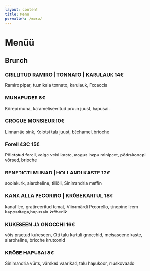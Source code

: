 ```yaml
---
layout: content
title: Menu
permalink: /menu/
---
```

<h1>Menüü</h1>

<section class="menu-section">
  <h2 class="menu-heading">Brunch</h2>
  <div class="menu-item">
    <h3>GRILLITUD RAMIRO | TONNATO | KARULAUK <span class="price">14€</span></h3>
    <p>Ramiro pipar, tuunikala tonnato, karulauk, Focaccia</p>
  </div>
  <div class="menu-item">
    <h3>MUNAPUDER <span class="price">8€</span></h3>
    <p>Kõrepi muna, karameliseeritud pruun juust, hapusai.</p>
  </div>
  <div class="menu-item">
    <h3>CROQUE MONSIEUR  <span class="price">10€</span></h3>
    <p>Linnamäe sink, Kolotsi talu juust, béchamel, brioche</p>
  </div>
  <div class="menu-item">
    <h3>Forell 43C <span class="price">15€</span></h3>
    <p>Põletatud forell, valge veini kaste, magus-hapu minipeet, põdrakanepi võrsed, brioche</p>
  </div>
  <div class="menu-item">
    <h3>BENEDICTI MUNAD | HOLLANDI KASTE  <span class="price">12€</span></h3>
    <p>soolakurk, aiaroheline, tilliõli, Sinimandria muffin</p>
  </div>
  <div class="menu-item">
    <h3>KANA ALLA PECORINO | KRÕBEKARTUL  <span class="price">18€</span></h3>
    <p>kanafilee, gratineeritud tomat, Viinamärdi Pecorello, sinepine leem kapparitega,hapusaia krõbedik</p>
  </div>
  <div class="menu-item">
    <h3>KUKESEEN JA GNOCCHI  <span class="price">16€</span></h3>
    <p>võis praetud kukeseen, Otti talu kartuli gnocchid, metsaseene kaste, aiaroheline, brioche krutoonid</p>
  </div>
  <div class="menu-item">
    <h3>KRÕBE HAPUSAI <span class="price">8€</span></h3>
    <p>Sinimandria vürts, värsked vaarikad, talu hapukoor, muskovaado</p>
  </div>
</section>
<!--
<section class="menu-section">
  <h2 class="menu-heading">Brunch</h2>
  <div class="menu-item">
    <h3>Forell Wellington <span class="price">15€</span></h3>
    <p>Brioche, suitsune Pähkla forell, Savoy kapsas, fenkolikaramelli sabayon</p>
  </div>
  <div class="menu-item">
    <h3>Forell Wellington <span class="price">15€</span></h3>
    <p>Brioche, suitsune Pähkla forell, Savoy kapsas, fenkolikaramelli sabayon</p>
  </div><div class="menu-item">
    <h3>Forell Wellington <span class="price">15€</span></h3>
    <p>Brioche, suitsune Pähkla forell, Savoy kapsas, fenkolikaramelli sabayon</p>
  </div><div class="menu-item">
    <h3>Forell Wellington <span class="price">15€</span></h3>
    <p>Brioche, suitsune Pähkla forell, Savoy kapsas, fenkolikaramelli sabayon</p>
  </div>
</section>
-->
<!--
<section class="menu-section">
  <h2 class="menu-heading">Drinks</h2>
  <div class="menu-item">
    <h3>TBD <span class="price">8€</span></h3>
    <p>Mingi jook, miski vimka, mullid või jää.</p>
  </div>
  <div class="menu-item">
    <h3>TBD <span class="price">8€</span></h3>
    <p>Cristal</p>
  </div>
  <div class="menu-item">
    <h3>TBD <span class="price">8€</span></h3>
    <p>Cristal</p>
  </div>
  <div class="menu-item">
    <h3>TBD <span class="price">8€</span></h3>
    <p>Cristal</p>
  </div>
  <div class="menu-item">
    <h3>TBD <span class="price">8€</span></h3>
    <p>Cristal</p>
  </div>
</section>
-->
